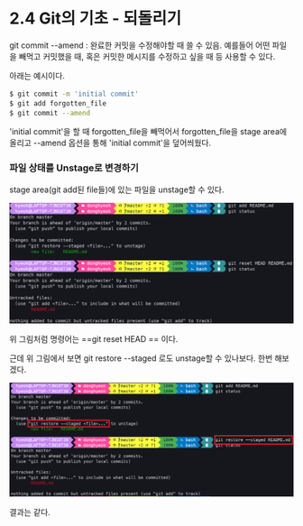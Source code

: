 # 2.4 Git의 기초 - 되돌리기

git commit --amend : 완료한 커밋을 수정해야할 때 쓸 수 있음.  예를들어 어떤 파일을 빼먹고 커밋했을 때, 혹은 커밋한 메시지를 수정하고 싶을 때 등 사용할 수 있다.

아래는 예시이다.

```bash
$ git commit -m 'initial commit'
$ git add forgotten_file
$ git commit --amend
```

'initial commit'을 할 때 forgotten_file을 빼먹어서 forgotten_file을 stage area에 올리고 --amend 옵션을 통해 'initial commit'을 덮어씌웠다.



### 파일 상태를 Unstage로 변경하기

stage area(git add된 file들)에 있는 파일을 unstage할 수 있다.

![image-20210613225213709](https://raw.githubusercontent.com/donghyeok-shin/image_server/main/img/image-20210613225213709.png)

위 그림처럼 명령어는 ==git reset HEAD <file>== 이다.

근데 위 그림에서 보면 git restore --staged  <file>로도 unstage할 수 있나보다. 한번 해보겠다.

![image-20210613225444504](https://raw.githubusercontent.com/donghyeok-shin/image_server/main/img/image-20210613225444504.png)

결과는 같다.



